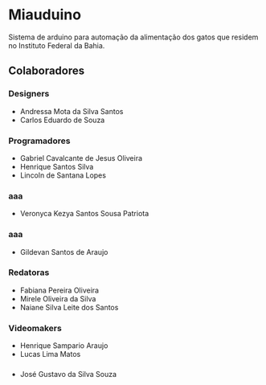 # Miauduino
Sistema de arduino para automação da alimentação dos gatos que residem no Instituto Federal da Bahia.

## Colaboradores

### Designers
* Andressa Mota da Silva Santos
* Carlos Eduardo de Souza

### Programadores
* Gabriel Cavalcante de Jesus Oliveira
* Henrique Santos Silva
* Lincoln de Santana Lopes

### aaa
* Veronyca Kezya Santos Sousa Patriota

### aaa
* Gildevan Santos de Araujo

### Redatoras
* Fabiana Pereira Oliveira
* Mirele Oliveira da Silva
* Naiane Silva Leite dos Santos

### Videomakers
* Henrique Sampario Araujo
* Lucas Lima Matos

###
* José Gustavo da Silva Souza
